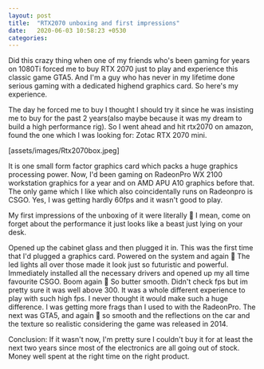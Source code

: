 ```yaml
---
layout: post
title:  "RTX2070 unboxing and first impressions"
date:   2020-06-03 10:58:23 +0530
categories: 
---
```


Did this crazy thing when one of my friends who's been gaming for years on 1080Ti forced me to buy RTX 2070 just to play and experience this classic game GTA5. And I'm a guy who has never in my lifetime done serious gaming with a dedicated highend graphics card. So here's my experience.

The day he forced me to buy I thought I should try it since he was insisting me to buy for the past 2 years(also maybe because it was my dream to build a high performance rig). So I went ahead and hit rtx2070 on amazon, found the one which I was looking for: Zotac RTX 2070 mini.

[assets/images/Rtx2070box.jpeg]

It is one small form factor graphics card which packs a huge graphics processing power. Now, I'd been gaming on RadeonPro WX 2100 workstation graphics for a year and on AMD APU A10 graphics before that. The only game which I like which also coincidentally runs on Radeonpro is CSGO. Yes, I was getting hardly 60fps and it wasn't good to play.

My first impressions of the unboxing of it were literally 🤯
I mean, come on forget about the performance it just looks like a beast just lying on your desk.

Opened up the cabinet glass and then plugged it in. This was the first time that I'd plugged a graphics card. Powered on the system and again 🤯 The led lights all over those made it look just so futuristic and powerful. Immediately installed all the necessary drivers and opened up my all time favourite CSGO. Boom again 🤯 So butter smooth. Didn't check fps but im pretty sure it was well above 300. It was a whole different experience to play with such high fps. I never thought it would make such a huge difference. I was getting more frags than I used to with the RadeonPro. The next was GTA5, and again 🤯 so smooth and the reflections on the car and the texture so realistic considering the game was released in 2014.

Conclusion: If it wasn't now, I'm pretty sure I couldn't buy it for at least the next two years since most of the electronics are all going out of stock. Money well spent at the right time on the right product.
